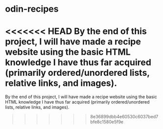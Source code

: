# odin-recipes

<<<<<<< HEAD
By the end of this project, I will have made a recipe website using the basic HTML knowledge I have thus far acquired (primarily ordered/unordered lists, relative links, and images).
=======
By the end of this project, I will have made a recipe website using the basic HTML knowledge I have thus far acquired (primarily ordered/unordered lists, relative links, and images).
>>>>>>> 8e36899dbb4e60530c6037bed7bfe8c1580e5f9e
